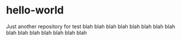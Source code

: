 # hello-world
Just another repository for test
blah blah blah 
blah blah blah blah blah  
blah blah blah blah blah blah blah 
